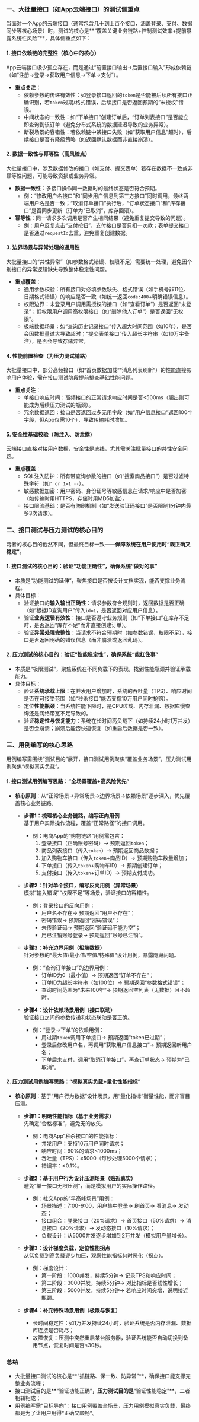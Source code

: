 ### 一、大批量接口（如App云端接口）的测试侧重点  
当面对一个App的云端接口（通常包含几十到上百个接口，涵盖登录、支付、数据同步等核心场景）时，测试的核心是**“覆盖关键业务链路+控制测试效率+提前暴露系统性风险”**，具体侧重点如下：  


#### 1. **接口依赖链的完整性（核心中的核心）**  
App云端接口极少孤立存在，而是通过“前置接口输出→后置接口输入”形成依赖链（如“注册→登录→获取用户信息→下单→支付”）。  
- **重点关注**：  
  - 依赖参数的传递有效性：如登录接口返回的`token`是否能被后续所有接口正确识别，若`token`过期/格式错误，后续接口是否返回预期的“未授权”错误。  
  - 中间状态的一致性：如“下单接口”创建订单后，“订单列表接口”是否能立即查询到该订单（避免分布式系统的数据延迟导致的业务异常）。  
  - 断裂场景的容错性：若依赖链中某接口失败（如“获取用户信息”超时），后续接口是否有降级策略（如返回默认数据而非直接崩溃）。  


#### 2. **数据一致性与幂等性（高风险点）**  
大批量接口中，涉及数据修改的接口（如支付、提交表单）若存在数据不一致或非幂等性问题，可能导致资损或业务异常。  
- **数据一致性**：多接口操作同一数据时的最终状态是否符合预期。  
  - 例：“修改用户名接口”和“同步用户信息到第三方接口”同时调用，最终两端用户名是否一致；“取消订单接口”执行后，“订单状态接口”和“库存接口”是否同步更新（订单为“已取消”，库存回滚）。  
- **幂等性**：同一请求多次调用是否产生相同结果（避免重复提交导致的问题）。  
  - 例：用户反复点击“支付按钮”，支付接口是否只扣一次款；表单提交接口是否通过`requestId`去重，避免重复创建数据。  


#### 3. **边界场景与异常处理的通用性**  
大批量接口的“共性异常”（如参数格式错误、权限不足）需要统一处理，避免因个别接口的异常逻辑缺失导致整体稳定性问题。  
- **重点覆盖**：  
  - 通用参数校验：所有接口对必填参数缺失、格式错误（如手机号非11位、日期格式错误）的响应是否一致（如统一返回`code:400`+明确错误信息）。  
  - 权限边界：未登录用户调用需授权的接口（如“查看订单”）是否返回“未登录”；低权限用户调用高权限接口（如“删除他人订单”）是否返回“无权限”。  
  - 极端数据场景：如“查询历史记录接口”传入超大时间范围（如10年），是否会因数据量过大导致超时；“提交表单接口”传入超长字符串（如10万字备注），是否会导致存储异常。  


#### 4. **性能前置检查（为压力测试铺路）**  
大批量接口中，部分高频接口（如“首页数据加载”“消息列表刷新”）的性能直接影响用户体验，需在接口测试阶段提前排查基础性能问题。  
- **重点关注**：  
  - 单接口响应时间：高频接口的正常请求响应时间是否<500ms（超出则可能成为后续压力测试的瓶颈）。  
  - 冗余数据返回：接口是否返回过多无用字段（如“用户信息接口”返回100个字段，但App仅需10个），导致传输耗时增加。  


#### 5. **安全性基础校验（防注入、防泄露）**  
云端接口直接对接用户数据，安全性是底线，尤其需关注批量接口的共性安全问题。  
- **重点覆盖**：  
  - SQL注入防护：所有带查询参数的接口（如“搜索商品接口”）是否过滤特殊字符（如`' or 1=1 --`）。  
  - 敏感数据加密：用户密码、身份证号等敏感信息在请求/响应中是否加密（如传输时用HTTPS，存储时用MD5加盐）。  
  - 接口限流基础：是否有防刷机制（如“发送验证码接口”是否限制1分钟内最多3次请求）。  


### 二、接口测试与压力测试的核心目的  
两者的核心目的截然不同，但最终目标一致——**保障系统在用户使用时“既正确又稳定”**。  


#### 1. **接口测试的核心目的：验证“功能正确性”，确保系统“做对的事”**  
- 本质是“功能测试的延伸”，聚焦接口是否按设计文档实现，能否支撑业务流程。  
- 具体目标：  
  - 验证接口的**输入输出正确性**：请求参数符合规则时，返回数据是否正确（如“根据ID查询用户”传入`id=1`，是否返回对应用户信息）。  
  - 验证**业务逻辑有效性**：接口是否遵守业务规则（如“下单接口”在库存不足时，是否返回“库存不足”而非直接创建订单）。  
  - 验证**异常处理完整性**：当请求不符合预期时（如参数错误、权限不足），接口是否返回明确的错误信息（而非崩溃或返回乱码）。  


#### 2. **压力测试的核心目的：验证“性能稳定性”，确保系统“能扛住事”**  
- 本质是“极限测试”，聚焦系统在不同负载下的表现，找到性能瓶颈并验证承载能力。  
- 具体目标：  
  - 验证**系统承载上限**：在并发用户增加时，系统的吞吐量（TPS）、响应时间是否在可接受范围（如“秒杀接口”能否支撑10万用户同时抢购）。  
  - 定位**性能瓶颈**：当系统性能下降时，是CPU过载、内存泄漏、数据库慢查询还是网络带宽不足导致的。  
  - 验证**稳定性与恢复能力**：系统在长时间高负载下（如持续24小时1万并发）是否会崩溃；崩溃后能否快速恢复（如重启后数据是否一致）。  


### 三、用例编写的核心思路  
用例编写需围绕“测试目的”展开，接口测试用例聚焦“覆盖业务场景”，压力测试用例聚焦“模拟真实负载”。  


#### 1. **接口测试用例编写思路：“全场景覆盖+高风险优先”**  
- **核心原则**：从“正常场景→异常场景→边界场景→依赖场景”逐步深入，优先覆盖核心业务链路。  

  - **步骤1：梳理核心业务链路，编写正向用例**  
    基于用户实际操作流程，覆盖“正常路径”的接口调用。  
    - 例：电商App的“购物链路”用例需包含：  
      1. 登录接口（正确账号密码）→ 预期返回`token`；  
      2. 商品列表接口（传入`token`）→ 预期返回商品数据；  
      3. 加入购物车接口（传入`token`+商品ID）→ 预期购物车数量增加；  
      4. 下单接口（传入`token`+购物车ID）→ 预期创建订单；  
      5. 支付接口（传入`token`+订单ID）→ 预期支付成功。  

  - **步骤2：针对单个接口，编写反向用例（异常场景）**  
    模拟“输入错误”“权限不足”等场景，验证接口的容错性。  
    - 例：登录接口的反向用例：  
      - 用户名不存在→ 预期返回“用户不存在”；  
      - 密码错误→ 预期返回“密码错误”；  
      - 未传验证码→ 预期返回“验证码不能为空”；  
      - 用已注销账号登录→ 预期返回“账号已注销”。  

  - **步骤3：补充边界用例（极端数据）**  
    针对参数的“最大值/最小值/空值/特殊值”设计用例，暴露隐藏问题。  
    - 例：“查询订单接口”的边界用例：  
      - 订单ID为0（最小值）→ 预期返回“订单不存在”；  
      - 订单ID为超长字符串（如100位）→ 预期返回“参数格式错误”；  
      - 查询时间范围为“未来100年”→ 预期返回空列表（无数据）且不超时。  

  - **步骤4：设计依赖场景用例（接口联动）**  
    验证接口之间的参数传递和状态联动是否正确。  
    - 例：“登录→下单”的依赖用例：  
      - 用过期`token`调用下单接口→ 预期返回“token已过期”；  
      - 登录后修改用户名，再调用“获取用户信息接口”→ 预期返回新用户名；  
      - 下单后未支付，调用“取消订单接口”，再查订单状态→ 预期为“已取消”。  


#### 2. **压力测试用例编写思路：“模拟真实负载+量化性能指标”**  
- **核心原则**：基于“用户行为数据”设计场景，用“量化指标”衡量性能，而非盲目压测。  

  - **步骤1：明确性能指标（基于业务需求）**  
    先确定“合格标准”，避免无的放矢。  
    - 例：电商App“秒杀接口”的性能指标：  
      - 并发用户：支持10万用户同时请求；  
      - 响应时间：90%的请求<1000ms；  
      - 吞吐量（TPS）：≥5000（每秒处理5000个请求）；  
      - 错误率：≤0.1%。  

  - **步骤2：基于用户行为设计压测场景（贴近真实）**  
    避免“单一接口无限压测”，而是模拟用户的实际操作路径。  
    - 例：社交App的“早高峰场景”用例：  
      - 场景描述：7:00-9:00，用户集中登录→ 刷首页→ 看消息→ 发动态；  
      - 接口组合：登录接口（20%请求）→ 首页接口（50%请求）→ 消息接口（20%请求）→ 发动态接口（10%请求）；  
      - 负载设计：从5000并发逐步增加到2万并发（模拟用户量增长）。  

  - **步骤3：设计梯度负载，定位性能拐点**  
    从低负载到高负载逐步加压，观察性能指标何时恶化（拐点）。  
    - 例：梯度设计：  
      - 第一阶段：1000并发，持续5分钟→ 记录TPS和响应时间；  
      - 第二阶段：3000并发，持续5分钟→ 对比指标是否线性增长；  
      - 第三阶段：5000并发，持续5分钟→ 若响应时间突增，说明接近瓶颈。  

  - **步骤4：补充特殊场景用例（极限与恢复）**  
    - 长时间稳定性：如1万并发持续24小时，验证系统是否内存泄漏、数据库连接是否耗尽；  
    - 故障恢复：压测中突然重启某台服务器，验证系统能否自动切换到备用节点，恢复时间是否<30秒。  


### 总结  
- 大批量接口测试的核心是**“抓链路、保一致、防异常”**，确保接口能支撑完整业务流程；  
- 接口测试目的是**“验证功能正确”**，压力测试目的是**“验证性能稳定”**，二者相辅相成；  
- 用例编写需“目标导向”：接口用例覆盖全场景，压力用例模拟真实负载，最终都是为了让用户用得“正确又顺畅”。